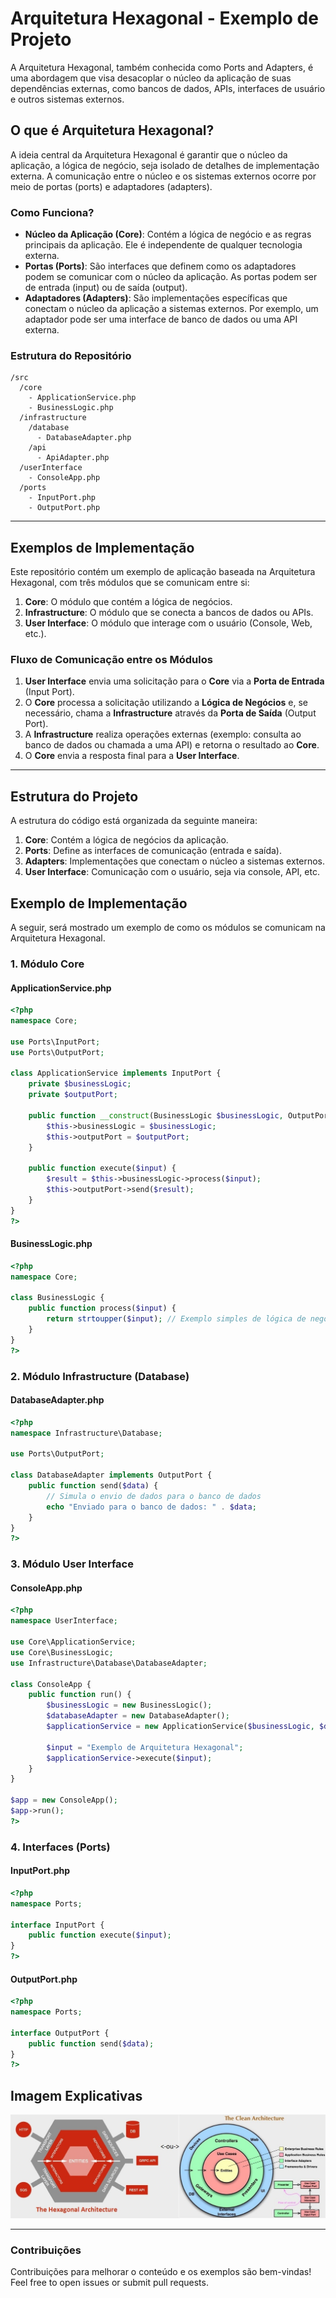 
# Arquitetura Hexagonal - Exemplo de Projeto

A Arquitetura Hexagonal, também conhecida como Ports and Adapters, é uma abordagem que visa desacoplar o núcleo da aplicação de suas dependências externas, como bancos de dados, APIs, interfaces de usuário e outros sistemas externos.

## O que é Arquitetura Hexagonal?

A ideia central da Arquitetura Hexagonal é garantir que o núcleo da aplicação, a lógica de negócio, seja isolado de detalhes de implementação externa. A comunicação entre o núcleo e os sistemas externos ocorre por meio de portas (ports) e adaptadores (adapters).

### Como Funciona?

- **Núcleo da Aplicação (Core)**: Contém a lógica de negócio e as regras principais da aplicação. Ele é independente de qualquer tecnologia externa.
- **Portas (Ports)**: São interfaces que definem como os adaptadores podem se comunicar com o núcleo da aplicação. As portas podem ser de entrada (input) ou de saída (output).
- **Adaptadores (Adapters)**: São implementações específicas que conectam o núcleo da aplicação a sistemas externos. Por exemplo, um adaptador pode ser uma interface de banco de dados ou uma API externa.

### Estrutura do Repositório

```
/src
  /core
    - ApplicationService.php
    - BusinessLogic.php
  /infrastructure
    /database
      - DatabaseAdapter.php
    /api
      - ApiAdapter.php
  /userInterface
    - ConsoleApp.php
  /ports
    - InputPort.php
    - OutputPort.php
```

---

## Exemplos de Implementação

Este repositório contém um exemplo de aplicação baseada na Arquitetura Hexagonal, com três módulos que se comunicam entre si:

1. **Core**: O módulo que contém a lógica de negócios.
2. **Infrastructure**: O módulo que se conecta a bancos de dados ou APIs.
3. **User Interface**: O módulo que interage com o usuário (Console, Web, etc.).

### Fluxo de Comunicação entre os Módulos

1. **User Interface** envia uma solicitação para o **Core** via a **Porta de Entrada** (Input Port).
2. O **Core** processa a solicitação utilizando a **Lógica de Negócios** e, se necessário, chama a **Infrastructure** através da **Porta de Saída** (Output Port).
3. A **Infrastructure** realiza operações externas (exemplo: consulta ao banco de dados ou chamada a uma API) e retorna o resultado ao **Core**.
4. O **Core** envia a resposta final para a **User Interface**.

---

## Estrutura do Projeto

A estrutura do código está organizada da seguinte maneira:

1. **Core**: Contém a lógica de negócios da aplicação.
2. **Ports**: Define as interfaces de comunicação (entrada e saída).
3. **Adapters**: Implementações que conectam o núcleo a sistemas externos.
4. **User Interface**: Comunicação com o usuário, seja via console, API, etc.

## Exemplo de Implementação

A seguir, será mostrado um exemplo de como os módulos se comunicam na Arquitetura Hexagonal.

### 1. **Módulo Core**

#### ApplicationService.php
```php
<?php
namespace Core;

use Ports\InputPort;
use Ports\OutputPort;

class ApplicationService implements InputPort {
    private $businessLogic;
    private $outputPort;

    public function __construct(BusinessLogic $businessLogic, OutputPort $outputPort) {
        $this->businessLogic = $businessLogic;
        $this->outputPort = $outputPort;
    }

    public function execute($input) {
        $result = $this->businessLogic->process($input);
        $this->outputPort->send($result);
    }
}
?>
```

#### BusinessLogic.php
```php
<?php
namespace Core;

class BusinessLogic {
    public function process($input) {
        return strtoupper($input); // Exemplo simples de lógica de negócios
    }
}
?>
```

### 2. **Módulo Infrastructure (Database)**

#### DatabaseAdapter.php
```php
<?php
namespace Infrastructure\Database;

use Ports\OutputPort;

class DatabaseAdapter implements OutputPort {
    public function send($data) {
        // Simula o envio de dados para o banco de dados
        echo "Enviado para o banco de dados: " . $data;
    }
}
?>
```

### 3. **Módulo User Interface**

#### ConsoleApp.php
```php
<?php
namespace UserInterface;

use Core\ApplicationService;
use Core\BusinessLogic;
use Infrastructure\Database\DatabaseAdapter;

class ConsoleApp {
    public function run() {
        $businessLogic = new BusinessLogic();
        $databaseAdapter = new DatabaseAdapter();
        $applicationService = new ApplicationService($businessLogic, $databaseAdapter);

        $input = "Exemplo de Arquitetura Hexagonal";
        $applicationService->execute($input);
    }
}

$app = new ConsoleApp();
$app->run();
?>
```

### 4. **Interfaces (Ports)**

#### InputPort.php
```php
<?php
namespace Ports;

interface InputPort {
    public function execute($input);
}
?>
```

#### OutputPort.php
```php
<?php
namespace Ports;

interface OutputPort {
    public function send($data);
}
?>
```

## Imagem Explicativas

![alt text](image.png)

---

### Contribuições

Contribuições para melhorar o conteúdo e os exemplos são bem-vindas! Feel free to open issues or submit pull requests.
